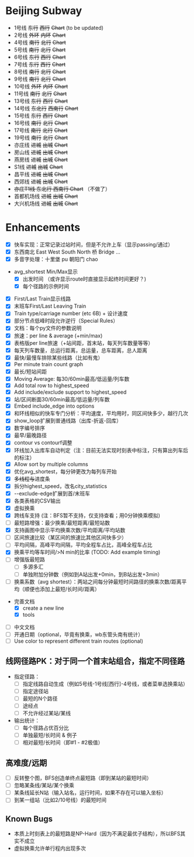 # Beijing Subway
- 1号线 ~~东行~~ ~~西行~~ ~~Chart~~ (to be updated)
- 2号线 ~~外环~~ ~~内环~~ ~~Chart~~
- 4号线 ~~南行~~ ~~北行~~ ~~Chart~~
- 5号线 ~~南行~~ ~~北行~~ ~~Chart~~
- 6号线 ~~东行~~ ~~西行~~ ~~Chart~~
- 7号线 ~~东行~~ ~~西行~~ ~~Chart~~
- 8号线 ~~南行~~ ~~北行~~ ~~Chart~~
- 9号线 ~~南行~~ ~~北行~~ ~~Chart~~
- 10号线 ~~外环~~ ~~内环~~ ~~Chart~~
- 11号线 ~~南行~~ ~~北行~~ ~~Chart~~
- 13号线 ~~东行~~ ~~西行~~ ~~Chart~~
- 14号线 ~~东北行~~ ~~西南行~~ ~~Chart~~
- 15号线 ~~东行~~ ~~西行~~ ~~Chart~~
- 16号线 ~~南行~~ ~~北行~~ ~~Chart~~
- 17号线 ~~南行~~ ~~北行~~ ~~Chart~~
- 19号线 ~~南行~~ ~~北行~~ ~~Chart~~
- 亦庄线 ~~进城~~ ~~出城~~ ~~Chart~~
- 房山线 ~~进城~~ ~~出城~~ ~~Chart~~
- 燕房线 ~~进城~~ ~~出城~~ ~~Chart~~
- S1线 ~~进城~~ ~~出城~~ ~~Chart~~
- 昌平线 ~~进城~~ ~~出城~~ ~~Chart~~
- 西郊线 ~~进城~~ ~~出城~~ ~~Chart~~
- ~~亦庄T1线 东北行 西南行 Chart~~ （不做了）
- 首都机场线 ~~进城~~ ~~出城~~ ~~Chart~~
- 大兴机场线 ~~进城~~ ~~出城~~ ~~Chart~~

# Enhancements
- [x] 快车实现：正常记录过站时间，但是不允许上车（显示passing/通过）
- [x] 东西南北 East West South North 桥 Bridge ...
- [x] 多音字处理：十里堡 pu 朝阳门 chao
- avg_shortest Min/Max显示
  - [x] 出发时间 （或许显示route时直接显示起终时间更好？)
  - [x] 每个径路的示例时间
- [x] First/Last Train显示线路
- [x] 末班车First/Last Leaving Train
- [x] Train type/carriage number (etc 6B) + 设计速度
- [x] 部分节点低峰时段允许逆行（Special Rules）
- [x] 文档：每个py文件的参数说明
- [x] 旅速：per line & average (+min/max)
- [x] 表格版per line旅速（+站间距，首末站，每天列车数量等等）
- [x] 每天列车数量，总运行距离，总运量，总车距离，总人距离
- [x] 最快/最慢车排除某些线路（比如有鬼）
- [x] Per minute train count graph
- [x] 最长/短站间距
- [x] Moving Average: 每30/60min最高/低运量/列车数
- [x] Add total row to highest_speed
- [x] Add include/exclude support to highest_speed
- [x] 站/区间断面30/60min最高/低运量/列车数
- [x] Embed include_edge into options
- [x] 和环线相似的快车专门分析：平均速度，平均用时，同区间快多少，越行几次
- [x] show_loop扩展到普通线路（出库-折返-回库）
- [x] 数字编号排序
- [x] 最早/最晚路径
- [x] contour vs contourf调整
- [x] 环线加入出库车自动判定（注：目前无法实现时刻表中标注，只有算出列车后的标注）
- [x] Allow sort by multiple columns
- [x] 优化avg_shortest，每分钟更改为每列车开始
- [x] ~~多线程与~~进度条
- [x] 拆分highest_speed，改名city_statistics
- [x] --exclude-edge扩展到首/末班车
- [x] 各类表格的CSV输出
- [x] 虚拟换乘
- [x] 跨线车支持 (注：BFS暂不支持，仅支持查看；用0分钟换乘模拟)
- [ ] 最短路增强：最少换乘/最短距离/最短站数
- [x] 支持画图中显示平均换乘次数/平均距离/平均站数
- [ ] 区间旅速比较（某区间的旅速比其他区间快多少）
- [ ] 平均间隔，高峰平均间隔，平均全程车占比，高峰全程车占比
- [x] 换乘平均等车时间/>N min的比率 (TODO: Add example timing)
- [ ] 增强版最短路
  - [ ] 多源多汇
  - [ ] 单独附加分钟数（例如到A站出发+0min，到B站出发+3min）
- [ ] 换乘系数（avg shortest）：两站之间每分钟最短时间路径的换乘次数/距离平均（顺便也添加上最短/长时间/距离）
- 完善文档
  - [x] create a new line
  - [x] tools
- [ ] 中文文档
- [ ] 开通日期（optional，毕竟有换乘，wb东管头南有统计）
- [ ] Use color to represent different train routes (optional)

## 线网径路PK：对于同一个首末站组合，指定不同径路
- 指定径路：
  - [ ] 指定线路自动生成（例如5号线-1号线[西行]-4号线，或者菜单选换乘站）
  - [ ] 指定途径站
  - [ ] 最短的N个路径
  - [ ] 途经点
  - [ ] 不允许经过某站/某线
- 输出统计：
  - [ ] 每个径路占优百分比
  - [ ] 单独最短/长时间 & 例子
  - [ ] 相对最短/长时间（即#1 - #2极值）

## 高难度/远期
- [ ] 反转整个图，BFS创造单终点最短路（即到某站的最短时间）
- [ ] 忽略某条线/某站/某个换乘
- [ ] 某条线延长N站（输入站名，运行时间，如果不存在可以输入坐标）
- [ ] 到某一组站（比如2/10号线）的最短时间

## Known Bugs
- 本质上时刻表上的最短路是NP-Hard（因为不满足最优子结构），所以BFS其实不成立
- 虚拟换乘允许单行程内出现多次
